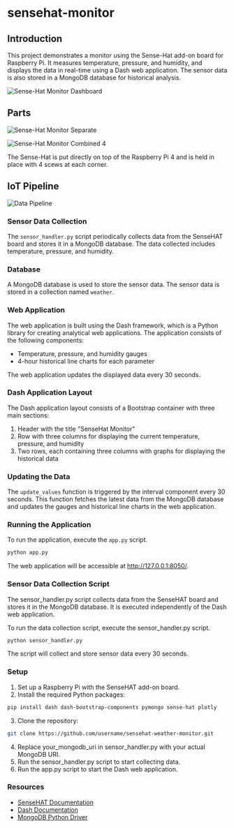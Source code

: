 # sensehat-monitor

## Introduction

This project demonstrates a monitor using the Sense-Hat add-on board for Raspberry Pi. It measures temperature, pressure, and humidity, and displays the data in real-time using a Dash web application. The sensor data is also stored in a MongoDB database for historical analysis.

![Sense-Hat Monitor Dashboard](https://github.com/cozyflexing/dataScience4IOT/blob/5ee03c3dadeccccaeafba74fd92b79e41e329919/Dashboard.png)

## Parts

![Sense-Hat Monitor Separate](https://github.com/cozyflexing/dataScience4IOT/blob/9587aad39beb7e2d4f7242eac818a00f9f5c5997/separateParts.JPG)

![Sense-Hat Monitor Combined 4](https://github.com/cozyflexing/dataScience4IOT/blob/7ff92f0e6689487a3c03aa7619acabae37a6884b/combined4.JPG)

The Sense-Hat is put directly on top of the Raspberry Pi 4 and is held in place with 4 scews at each corner.

## IoT Pipeline

![Data Pipeline](https://github.com/cozyflexing/dataScience4IOT/blob/d819b91ca998dedd4bbcfb8e8a57db1b7d942161/Pipeline.jpeg)

### Sensor Data Collection

The `sensor_handler.py` script periodically collects data from the SenseHAT board and stores it in a MongoDB database. The data collected includes temperature, pressure, and humidity.

### Database

A MongoDB database is used to store the sensor data. The sensor data is stored in a collection named `weather`.

### Web Application

The web application is built using the Dash framework, which is a Python library for creating analytical web applications. The application consists of the following components:

- Temperature, pressure, and humidity gauges
- 4-hour historical line charts for each parameter

The web application updates the displayed data every 30 seconds.

### Dash Application Layout

The Dash application layout consists of a Bootstrap container with three main sections:

1. Header with the title "SenseHat Monitor"
2. Row with three columns for displaying the current temperature, pressure, and humidity
3. Two rows, each containing three columns with graphs for displaying the historical data

### Updating the Data

The `update_values` function is triggered by the interval component every 30 seconds. This function fetches the latest data from the MongoDB database and updates the gauges and historical line charts in the web application.

### Running the Application

To run the application, execute the `app.py` script.

```bash
python app.py
```

The web application will be accessible at http://127.0.0.1:8050/.

### Sensor Data Collection Script

The sensor_handler.py script collects data from the SenseHAT board and stores it in the MongoDB database. It is executed independently of the Dash web application.

To run the data collection script, execute the sensor_handler.py script.

```bash
python sensor_handler.py
```

The script will collect and store sensor data every 30 seconds.

### Setup

1. Set up a Raspberry Pi with the SenseHAT add-on board.
2. Install the required Python packages:

```bash
pip install dash dash-bootstrap-components pymongo sense-hat plotly
```

3. Clone the repository:

```bash
git clone https://github.com/username/sensehat-weather-monitor.git
```

4. Replace your_mongodb_uri in sensor_handler.py with your actual MongoDB URI.
5. Run the sensor_handler.py script to start collecting data.
6. Run the app.py script to start the Dash web application.

### Resources

- [SenseHAT Documentation](https://pythonhosted.org/sense-hat/api/)
- [Dash Documentation](https://dash.plotly.com/)
- [MongoDB Python Driver](https://pymongo.readthedocs.io/en/stable/)

